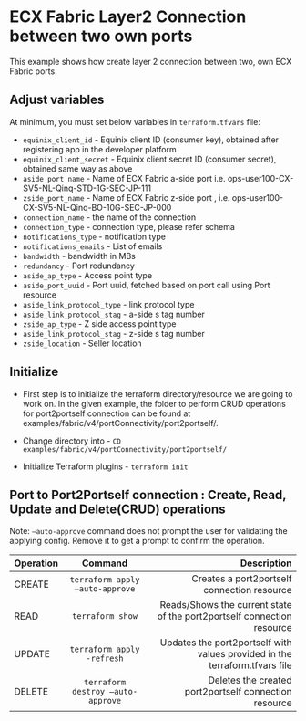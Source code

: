 # ECX Fabric Layer2 Connection between two own ports

This example shows how create layer 2 connection between two, own ECX Fabric ports.

## Adjust variables
At minimum, you must set below variables in `terraform.tfvars` file:

- `equinix_client_id` - Equinix client ID (consumer key), obtained after registering app in the developer platform
- `equinix_client_secret` - Equinix client secret ID (consumer secret), obtained same way as above
- `aside_port_name` - Name of ECX Fabric a-side port i.e. ops-user100-CX-SV5-NL-Qinq-STD-1G-SEC-JP-111
- `zside_port_name` -  Name of ECX Fabric z-side port , i.e. ops-user100-CX-SV5-NL-Qinq-BO-10G-SEC-JP-000
- `connection_name` - the name of the connection
- `connection_type` - connection type, please refer schema
- `notifications_type` - notification type
- `notifications_emails` - List of emails
- `bandwidth` - bandwidth in MBs
- `redundancy` - Port redundancy
- `aside_ap_type` - Access point type
- `aside_port_uuid` - Port uuid, fetched based on port call using Port resource
- `aside_link_protocol_type` - link protocol type
- `aside_link_protocol_stag` - a-side s tag number
- `zside_ap_type` - Z side access point type
- `aside_link_protocol_stag` - z-side s tag number
- `zside_location` - Seller location

## Initialize
- First step is to initialize the terraform directory/resource we are going to work on.
  In the given example, the folder to perform CRUD operations for port2portself connection can be found at examples/fabric/v4/portConnectivity/port2portself/.

- Change directory into - `CD examples/fabric/v4/portConnectivity/port2portself/`
- Initialize Terraform plugins - `terraform init`

## Port to Port2Portself connection  : Create, Read, Update and Delete(CRUD) operations
Note: `–auto-approve` command does not prompt the user for validating the applying config. Remove it to get a prompt to confirm the operation.

| Operation |              Command              |                                                                 Description |
|:----------|:---------------------------------:|----------------------------------------------------------------------------:|
| CREATE    |  `terraform apply –auto-approve`  |                                 Creates a port2portself connection resource |
| READ      |         `terraform show`          |      Reads/Shows the current state of the port2portself connection resource |
| UPDATE    |    `terraform apply -refresh`     | Updates the port2portself with values provided in the terraform.tfvars file |
| DELETE    | `terraform destroy –auto-approve` |                       Deletes the created port2portself connection resource |